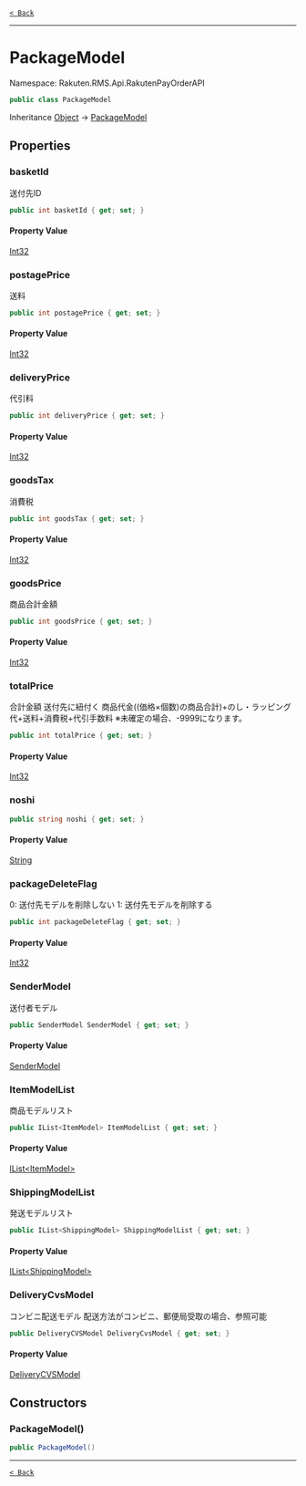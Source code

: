 [`< Back`](./)

---

# PackageModel

Namespace: Rakuten.RMS.Api.RakutenPayOrderAPI

```csharp
public class PackageModel
```

Inheritance [Object](https://docs.microsoft.com/en-us/dotnet/api/system.object) → [PackageModel](./rakuten.rms.api.rakutenpayorderapi.packagemodel)

## Properties

### **basketId**

送付先ID

```csharp
public int basketId { get; set; }
```

#### Property Value

[Int32](https://docs.microsoft.com/en-us/dotnet/api/system.int32)<br>

### **postagePrice**

送料

```csharp
public int postagePrice { get; set; }
```

#### Property Value

[Int32](https://docs.microsoft.com/en-us/dotnet/api/system.int32)<br>

### **deliveryPrice**

代引料

```csharp
public int deliveryPrice { get; set; }
```

#### Property Value

[Int32](https://docs.microsoft.com/en-us/dotnet/api/system.int32)<br>

### **goodsTax**

消費税

```csharp
public int goodsTax { get; set; }
```

#### Property Value

[Int32](https://docs.microsoft.com/en-us/dotnet/api/system.int32)<br>

### **goodsPrice**

商品合計金額

```csharp
public int goodsPrice { get; set; }
```

#### Property Value

[Int32](https://docs.microsoft.com/en-us/dotnet/api/system.int32)<br>

### **totalPrice**

合計金額
 送付先に紐付く 商品代金((価格×個数)の商品合計)+のし・ラッピング代+送料+消費税+代引手数料
 ※未確定の場合、-9999になります。

```csharp
public int totalPrice { get; set; }
```

#### Property Value

[Int32](https://docs.microsoft.com/en-us/dotnet/api/system.int32)<br>

### **noshi**

```csharp
public string noshi { get; set; }
```

#### Property Value

[String](https://docs.microsoft.com/en-us/dotnet/api/system.string)<br>

### **packageDeleteFlag**

0: 送付先モデルを削除しない
 1: 送付先モデルを削除する

```csharp
public int packageDeleteFlag { get; set; }
```

#### Property Value

[Int32](https://docs.microsoft.com/en-us/dotnet/api/system.int32)<br>

### **SenderModel**

送付者モデル

```csharp
public SenderModel SenderModel { get; set; }
```

#### Property Value

[SenderModel](./rakuten.rms.api.rakutenpayorderapi.sendermodel)<br>

### **ItemModelList**

商品モデルリスト

```csharp
public IList<ItemModel> ItemModelList { get; set; }
```

#### Property Value

[IList&lt;ItemModel&gt;](https://docs.microsoft.com/en-us/dotnet/api/system.collections.generic.ilist-1)<br>

### **ShippingModelList**

発送モデルリスト

```csharp
public IList<ShippingModel> ShippingModelList { get; set; }
```

#### Property Value

[IList&lt;ShippingModel&gt;](https://docs.microsoft.com/en-us/dotnet/api/system.collections.generic.ilist-1)<br>

### **DeliveryCvsModel**

コンビニ配送モデル 
 配送方法がコンビニ、郵便局受取の場合、参照可能

```csharp
public DeliveryCVSModel DeliveryCvsModel { get; set; }
```

#### Property Value

[DeliveryCVSModel](./rakuten.rms.api.rakutenpayorderapi.deliverycvsmodel)<br>

## Constructors

### **PackageModel()**

```csharp
public PackageModel()
```

---

[`< Back`](./)

